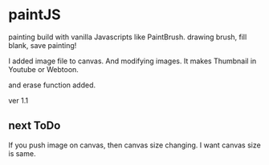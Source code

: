 # paintJS

painting build with vanilla Javascripts
like PaintBrush.
drawing brush, fill blank, save painting!

I added image file to canvas.
And modifying images. It makes Thumbnail in Youtube or Webtoon.

and erase function added.

ver 1.1

## next ToDo

If you push image on canvas, then canvas size changing.
I want canvas size is same.
